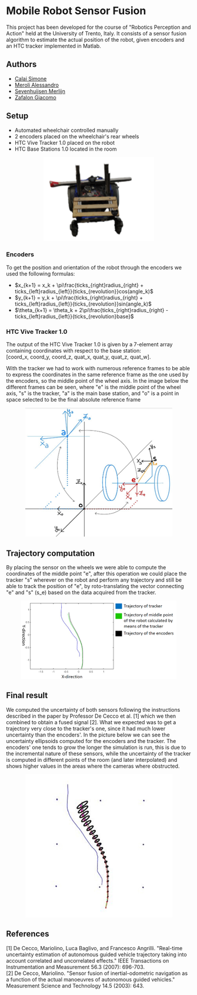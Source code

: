 # Mobile Robot Sensor Fusion
This project has been developed for the course of "Robotics Perception and Action" held at the University of Trento, Italy. It consists of a sensor fusion algorithm to estimate the actual position of the robot, given encoders and an HTC tracker implemented in Matlab.

## Authors
- [Calai Simone](https://github.com/simonecalai)
- [Meroli Alessandro](https://github.com/Meroli00)
- [Sevenhuijsen Merlijn](https://github.com/SevenhuijsenM)
- [Zafalon Giacomo](https://github.com/GiacomoZafalon)

## Setup
- Automated wheelchair controlled manually
- 2 encoders placed on the wheelchair's rear wheels
- HTC Vive Tracker 1.0 placed on the robot
- HTC Base Stations 1.0 located in the room

<figure style="text-align: center">
<img src="imgs/robot.png" alt="" width="300px">
<figcaption>   </figcaption>
</figure>

### Encoders
To get the position and orientation of the robot through the encoders we used the following formulas:
- $x_{k+1} = x_k + \pi\frac{ticks_{right}radius_{right} + ticks_{left}radius_{left}}{ticks_{revolution}}cos(angle_k)$
- $y_{k+1} = y_k + \pi\frac{ticks_{right}radius_{right} + ticks_{left}radius_{left}}{ticks_{revolution}}sin(angle_k)$
- $\theta_{k+1} = \theta_k + 2\pi\frac{ticks_{right}radius_{right} - ticks_{left}radius_{left}}{ticks_{revolution}base}$

### HTC Vive Tracker 1.0
The output of the HTC Vive Tracker 1.0 is given by a 7-element array containing coordinates with respect to the base station:<br>
[coord_x, coord_y, coord_z, quat_x, quat_y, quat_z, quat_w].

With the tracker we had to work with numerous reference frames to be able to express the coordinates in the same reference frame as the one used by the encoders, so the middle point of the wheel axis. In the image below the different frames can be seen, where "e" is the middle point of the wheel axis, "s" is the tracker, "a" is the main base station, and "o" is a point in space selected to be the final absolute reference frame  
<figure style="text-align: center">
<img src="imgs/ref_frames.jpg" alt="" width="400px">
<figcaption>   </figcaption>
</figure>

## Trajectory computation
By placing the sensor on the wheels we were able to compute the coordinates of the middle point "e", after this operation we could place the tracker "s" wherever on the robot and perform any trajectory and still be able to track the position of "e", by roto-translating the vector connecting "e" and "s" (s_e) based on the data acquired from the tracker.
<figure style="text-align: center">
<img src="imgs/traj_track.png" alt="" width="600px">
<figcaption>   </figcaption>
</figure>

## Final result
We computed the uncertainty of both sensors following the instructions described in the paper by Professor De Cecco et al. [1] which we then combined to obtain a fused signal [2]. What we expected was to get a trajectory very close to the tracker's one, since it had much lower uncertainty than the encoders'. In the picture below we can see the uncertainty ellipsoids computed for the encoders and the tracker. The encoders' one tends to grow the longer the simulation is run, this is due to the incremental nature of these sensors, while the uncertainty of the tracker is computed in different points of the room (and later interpolated) and shows higher values in the areas where the cameras where obstructed.

<figure style="text-align: center">
<img src="imgs/fusion.jpg" alt="" width="400px">
<figcaption>   </figcaption>
</figure>

## References
[1] De Cecco, Mariolino, Luca Baglivo, and Francesco Angrilli. "Real-time uncertainty estimation of autonomous guided vehicle trajectory taking into account correlated and uncorrelated effects." IEEE Transactions on Instrumentation and Measurement 56.3 (2007): 696-703.<br>
[2] De Cecco, Mariolino. "Sensor fusion of inertial-odometric navigation as a function of the actual manoeuvres of autonomous guided vehicles." Measurement Science and Technology 14.5 (2003): 643.
